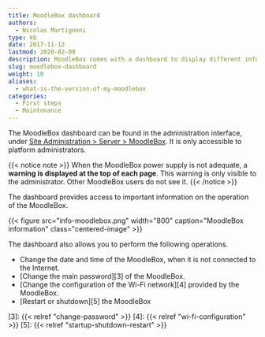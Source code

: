 ```yaml
---
title: MoodleBox dashboard
authors:
  - Nicolas Martignoni
type: kb
date: 2017-11-12
lastmod: 2020-02-08
description: MoodleBox comes with a dashboard to display different information about the hardware and software installed.
slug: moodlebox-dashboard
weight: 10
aliases:
  - what-is-the-version-of-my-moodlebox
categories:
  - First steps
  - Maintenance
---
```

The MoodleBox dashboard can be found in the administration interface, under [Site Administration > Server > MoodleBox][1]. It is only accessible to platform administrators.

{{< notice note >}}
When the MoodleBox power supply is not adequate, a __warning is displayed at the top of each page__. This warning is only visible to the administrator. Other MoodleBox users do not see it.
{{< /notice >}}

The dashboard provides access to important information on the operation of the MoodleBox.

{{< figure src="info-moodlebox.png" width="800" caption="MoodleBox information" class="centered-image" >}}

The dashboard also allows you to perform the following operations.

- Change the date and time of the MoodleBox, when it is not connected to the Internet.
- [Change the main password][3] of the MoodleBox.
- [Change the configuration of the Wi-Fi network][4] provided by the MoodleBox.
- [Restart or shutdown][5] the MoodleBox

 [1]: http://moodlebox.home/admin/tool/moodlebox/index.php
 [3]: {{< relref "change-password" >}}
 [4]: {{< relref "wi-fi-configuration" >}}
 [5]: {{< relref "startup-shutdown-restart" >}}

